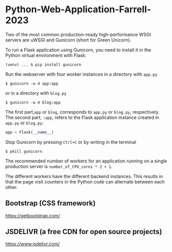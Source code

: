 # Python-Web-Application-Farrell-2023

Two of the most common production-ready high-performance WSGI servers are uWSGI and Gunicorn (short for Green Unicorn).

To run a Flask application using Gunicorn, you need to install it in the Python virtual environment with Flask:
```unix
(venv) ... $ pip install gunicorn
```

Run the webserver with four worker instances in a directory with `app.py`
```unix
$ gunicorn -w 4 app:app
```
or in a directory with `blog.py`
```
$ gunicorn -w 4 blog:app
```
The first part,`app` or `blog`, corresponds to `app.py` or `blog.py`, respectively. The second part, `:app`, refers to the Flask application instance created in `app.py` or `blog.py`:
```python
app = Flask(__name__)
```

Stop Gunicorn by pressing `Ctrl+C` or by writing in the terminal
```unix
$ pkill gunicorn
```

The recommended number of workers for an application running on a single production server is 
`number_of_CPU_cores * 2 + 1`.

The different workers have the different backend instances. 
This results in that the page visit counters in the Python code can alternate between each other.

## Bootstrap (CSS framework)
https://getbootstrap.com/

## JSDELIVR (a free CDN for open source projects)
https://www.jsdelivr.com/

